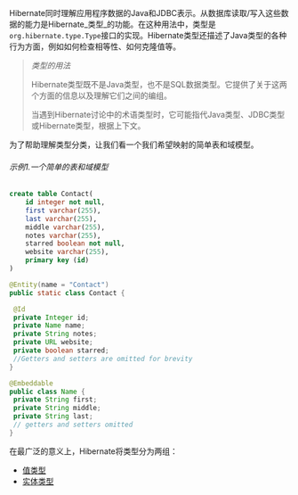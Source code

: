 Hibernate同时理解应用程序数据的Java和JDBC表示。从数据库读取/写入这些数据的能力是Hibernate_类型_的功能。在这种用法中，类型是`org.hibernate.type.Type`接口的实现。Hibernate类型还描述了Java类型的各种行为方面，例如如何检查相等性、如何克隆值等。

> _类型的用法_
>
> Hibernate类型既不是Java类型，也不是SQL数据类型。它提供了关于这两个方面的信息以及理解它们之间的编组。
>
> 当遇到Hibernate讨论中的术语类型时，它可能指代Java类型、JDBC类型或Hibernate类型，根据上下文。

为了帮助理解类型分类，让我们看一个我们希望映射的简单表和域模型。

###### 示例1.一个简单的表和域模型



```SQL
create table Contact(
    id integer not null,
    first varchar(255),
    last varchar(255),
    middle varchar(255),
    notes varchar(255),
    starred boolean not null,
    website varchar(255),
    primary key (id)
)
```

```java
@Entity(name = "Contact")
public static class Contact {

 @Id
 private Integer id;
 private Name name;
 private String notes;
 private URL website;
 private boolean starred;
 //Getters and setters are omitted for brevity
}

@Embeddable
public class Name {
 private String first;
 private String middle;
 private String last;
 // getters and setters omitted
}
```

在最广泛的意义上，Hibernate将类型分为两组：

* [值类型](http://docs.jboss.org/hibernate/orm/current/userguide/html_single/Hibernate_User_Guide.html#categorization-value)
* [实体类型](http://docs.jboss.org/hibernate/orm/current/userguide/html_single/Hibernate_User_Guide.html#categorization-entity)





